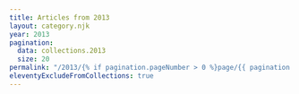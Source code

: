 ```yaml
---
title: Articles from 2013
layout: category.njk
year: 2013
pagination:
  data: collections.2013
  size: 20
permalink: "/2013/{% if pagination.pageNumber > 0 %}page/{{ pagination.pageNumber | plus: 1 }}/{% endif %}index.html"
eleventyExcludeFromCollections: true
---
```

